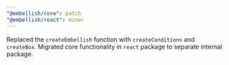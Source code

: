 ```yaml
---
"@embellish/core": patch
"@embellish/react": minor
---
```


Replaced the `createEmbellish` function with `createConditions` and `createBox`. Migrated core functionality in `react` package to separate internal package.
